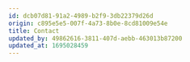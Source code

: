 ```yaml
---
id: dcb07d81-91a2-4989-b2f9-3db22379d26d
origin: c895e5e5-007f-4a73-8b0e-8cd81009e54e
title: Contact
updated_by: 49862616-3811-407d-aebb-463013b87200
updated_at: 1695028459
---
```

